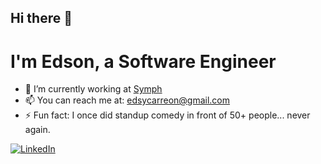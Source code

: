 ## Hi there 👋
# I'm Edson, a Software Engineer

- 🔭 I’m currently working at [Symph](https://www.symph.co/)
- 📫 You can reach me at: edsycarreon@gmail.com
- ⚡ Fun fact: I once did standup comedy in front of 50+ people... never again.
  
  
[![LinkedIn](https://custom-icon-badges.demolab.com/badge/LinkedIn-0A66C2?logo=linkedin-white&logoColor=fff)](https://www.linkedin.com/in/edsonjaybcarreon/)
